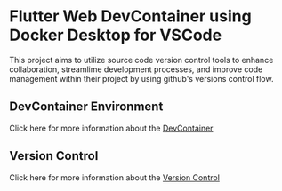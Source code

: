 # Flutter Web DevContainer using Docker Desktop for VSCode
This project aims to utilize source code version control tools to enhance collaboration, streamlime development processes, and improve code management within their project by using github's versions control flow.

## DevContainer Environment
Click here for more information about the [DevContainer](docs/DevContainer.md)

## Version Control
Click here for more information about the [Version Control](docs/VersionControl.md)
